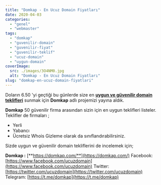 ```yaml
---
title: "Domkap - En Ucuz Domain Fiyatları"
date: 2020-04-03
categories: 
  - "genel"
  - "webmaster"
tags: 
  - "domkap"
  - "guvenilir-domain"
  - "guvenilir-fiyat"
  - "guvenilir-teklif"
  - "ucuz-domain"
  - "uygun-domain"
coverImage:
  src: ./images/3O4NM0.jpg
  alt: "Domkap - En Ucuz Domain Fiyatları"
slug: "domkap-en-ucuz-domain-fiyatlari"
---
```


Doların 6.50 'yi geçtiği bu günlerde size en [**uygun ve güvenilir domain teklifleri**](https://domkap.com/) sunmak için **Domkap** adlı projemizi yayına aldık.

**Domkap** 50 güvenilir firma arasından sizin için en uygun teklifleri listeler. Teklifler de firmaları ;

- Yerli
- Yabancı
- Ücretsiz Whois Gizleme olarak da sınıflandırabilirsiniz.

Sizde uygun ve güvenilir domain tekliflerini de incelemek için;

**Domkap :** [**https://domkap.com/**](https://domkap.com/) Facebook: [https://www.facebook.com/ucuzdomain](https://www.facebook.com/ucuzdomain) Twitter: [https://twitter.com/ucuzdomain](https://twitter.com/ucuzdomain) Telegram: [https://t.me/domkap](https://t.me/domkap)
